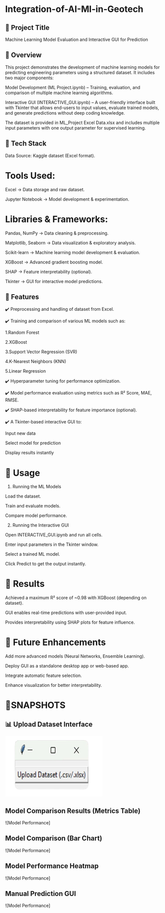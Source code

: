 # Integration-of-AI-Ml-in-Geotech

## 🔹 Project Title

Machine Learning Model Evaluation and Interactive GUI for Prediction

## 🔹 Overview

This project demonstrates the development of machine learning models for predicting engineering parameters using a structured dataset. It includes two major components:

Model Development (ML Project.ipynb) – Training, evaluation, and comparison of multiple machine learning algorithms.

Interactive GUI (INTERACTIVE_GUI.ipynb) – A user-friendly interface built with Tkinter that allows end-users to input values, evaluate trained models, and generate predictions without deep coding knowledge.

The dataset is provided in ML_Project Excel Data.xlsx and includes multiple input parameters with one output parameter for supervised learning.

## 🔹 Tech Stack

Data Source: Kaggle dataset (Excel format).

# Tools Used:

Excel → Data storage and raw dataset.

Jupyter Notebook → Model development & experimentation.

# Libraries & Frameworks:

Pandas, NumPy → Data cleaning & preprocessing.

Matplotlib, Seaborn → Data visualization & exploratory analysis.

Scikit-learn → Machine learning model development & evaluation.

XGBoost → Advanced gradient boosting model.

SHAP → Feature interpretability (optional).

Tkinter → GUI for interactive model predictions.

## 🔹 Features

✔️ Preprocessing and handling of dataset from Excel.

✔️ Training and comparison of various ML models such as:

  1.Random Forest

  2.XGBoost

  3.Support Vector Regression (SVR)

  4.K-Nearest Neighbors (KNN)

  5.Linear Regression

✔️ Hyperparameter tuning for performance optimization.

✔️ Model performance evaluation using metrics such as R² Score, MAE, RMSE.

✔️ SHAP-based interpretability for feature importance (optional).

✔️ A Tkinter-based interactive GUI to:

Input new data

Select model for prediction

Display results instantly

# 🔹 Usage
1. Running the ML Models

Load the dataset.

Train and evaluate models.

Compare model performance.

2. Running the Interactive GUI

Open INTERACTIVE_GUI.ipynb and run all cells.

Enter input parameters in the Tkinter window.

Select a trained ML model.

Click Predict to get the output instantly.

# 🔹 Results

Achieved a maximum R² score of ~0.98 with XGBoost (depending on dataset).

GUI enables real-time predictions with user-provided input.

Provides interpretability using SHAP plots for feature influence.

# 🔹 Future Enhancements

Add more advanced models (Neural Networks, Ensemble Learning).

Deploy GUI as a standalone desktop app or web-based app.

Integrate automatic feature selection.

Enhance visualization for better interpretability.

# 🔹SNAPSHOTS 

## 📊  Upload Dataset Interface

![Model Performance](https://github.com/Anil-Korumilli/Integration-of-AI-Ml-in-Geotech/blob/main/Snapshot%20of%20uploading%20data.png)

## Model Comparison Results (Metrics Table)   

![Model Performance]

## Model Comparison (Bar Chart)  

![Model Performance]

## Model Performance Heatmap  

![Model Performance]

## Manual Prediction GUI  

![Model Performance]
